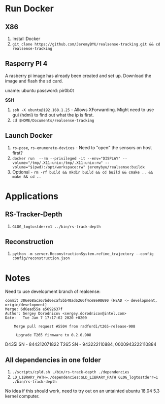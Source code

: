 

# Run Docker

## X86

1. Install Docker
2. `git clone https://github.com/JeremyBYU/realsense-tracking.git && cd realsense-tracking`

## Rasperry PI 4

A rasberry pi image has already been created and set up. Download the image and flash the sd card.

uname: ubuntu
password: pir0b0t

**SSH**
1. `ssh -X ubuntu@192.168.1.25` - Allows XForwarding. Might need to use gui (hdmi) to find out what the ip is first.
2. `cd $HOME/Documents/realsense-tracking`

## Launch Docker

1. `rs-pose`, `rs-enumerate-devices` - Need to "open" the sensors on host first?
2. `docker run  --rm --privileged -it --env="DISPLAY" --volume="/tmp/.X11-unix:/tmp/.X11-unix:rw" --volume="$(pwd):/opt/workspace:rw" jeremybyu/realsense:buildx`
3. Optional - `rm -rf build && mkdir build && cd build && cmake .. && make && cd ..`


# Applications

## RS-Tracker-Depth

1. `GLOG_logtostderr=1 ../bin/rs-track-depth`


## Reconstruction
1. `python -m server.ReconstructionSystem.refine_trajectory --config config/reconstruction.json`

# Notes

Need to use development branch of realsense: 

```
commit 306e68aca67bd0ecaf5bb40ad6266f4ce8e98690 (HEAD -> development, origin/development)
Merge: 6d6ead55a e5692637f
Author: Sergey Dorodnicov <sergey.dorodnicov@intel.com>
Date:   Tue Jan 7 17:17:02 2020 +0200

    Merge pull request #5504 from radfordi/t265-release-908
    
     Upgrade T265 firmware to 0.2.0.908
```

D435i SN - 844212071822
T265 SN - 943222110884, 0000943222110884

## All dependencies in one folder

1. `./scripts/cpld.sh ./bin/rs-track-depth ./dependencies`
2. `LD_LIBRARY_PATH=./dependencies:$LD_LIBRARY_PATH GLOG_logtostderr=1 ./bin/rs-track-depth`

No idea if this should work, need to try out on an untainted ubuntu 18.04 5.3 kernel computer.
